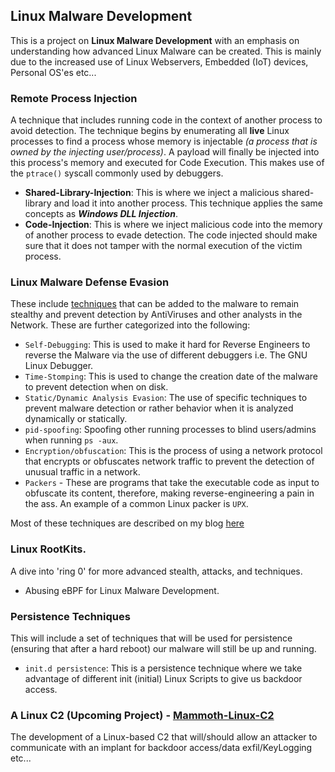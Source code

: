 ## Linux Malware Development

This is a project on <strong>Linux Malware Development</strong> with an emphasis on understanding how advanced Linux Malware can be created. This is mainly due to the increased use of Linux Webservers, Embedded (IoT) devices, Personal OS'es etc...

### Remote Process Injection
A technique that includes running code in the context of another process to avoid detection. The technique begins by enumerating all <strong>live</strong> Linux processes to find a process whose memory is injectable *(a process that is owned by the injecting user/process)*. A payload will finally be injected into this process's memory and executed for Code Execution. This makes use of the `ptrace()` syscall commonly used by debuggers.
- **Shared-Library-Injection**: This is where we inject a malicious shared-library and load it into another process. This technique applies the same concepts as  ***Windows DLL Injection***.
- **Code-Injection**: This is where we inject malicious code into the memory of another process to evade detection. The code injected should make sure that it does not tamper with the normal execution of the victim process.

### Linux Malware Defense Evasion

These include [techniques](Linux-Malware-Defense-Evasion) that can be added to the malware to remain stealthy and prevent detection by AntiViruses and other analysts in the Network. These are further categorized into the following:
 - `Self-Debugging`: This is used to make it hard for Reverse Engineers to reverse the Malware via the use of different debuggers i.e. The GNU Linux Debugger.
 - `Time-Stomping`: This is used to change the creation date of the malware to prevent detection when on disk.
 - `Static/Dynamic Analysis Evasion`: The use of specific techniques to prevent malware detection or rather behavior when it is analyzed dynamically or statically.
 - `pid-spoofing`: Spoofing other running processes to blind users/admins when running `ps -aux`.
 - `Encryption/obfuscation`: This is the process of using a network protocol that encrypts or obfuscates network traffic to prevent the detection of unusual traffic in a network.
 - `Packers` - These are programs that take the executable code as input to obfuscate its content, therefore, making reverse-engineering a pain in the ass. An example of a common Linux packer is `UPX`. 

Most of these techniques are described on my blog [here](https://mutur4.github.io/posts/defense-evasion/)
   

### Linux RootKits.
A dive into 'ring 0' for more advanced stealth, attacks, and techniques. 
 - Abusing eBPF for Linux Malware Development.

### Persistence Techniques
This will include a set of techniques that will be used for persistence (ensuring that after a hard reboot) our malware will still be up and running. 
- `init.d persistence`: This is a persistence technique where we take advantage of different init (initial) Linux Scripts to give us backdoor access.




### A Linux C2 (Upcoming Project) - [Mammoth-Linux-C2](https://github.com/mutur4/Mammoth-Linux-C2)

The development of a Linux-based C2 that will/should allow an attacker to communicate with an implant for backdoor access/data exfil/KeyLogging etc... 
